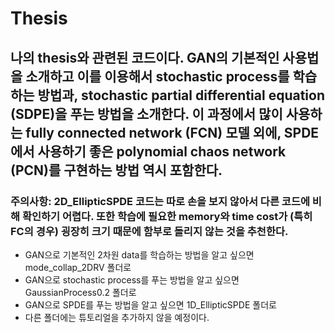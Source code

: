 # Thesis
## 나의 thesis와 관련된 코드이다. GAN의 기본적인 사용법을 소개하고 이를 이용해서 stochastic process를 학습하는 방법과, stochastic partial differential equation (SDPE)을 푸는 방법을 소개한다. 이 과정에서 많이 사용하는 fully connected network (FCN) 모델 외에, SPDE에서 사용하기 좋은 polynomial chaos network (PCN)를 구현하는 방법 역시 포함한다.

### 주의사항: 2D_EllipticSPDE 코드는 따로 손을 보지 않아서 다른 코드에 비해 확인하기 어렵다. 또한 학습에 필요한 memory와 time cost가 (특히 FC의 경우) 굉장히 크기 때문에 함부로 돌리지 않는 것을 추천한다.

- GAN으로 기본적인 2차원 data를 학습하는 방법을 알고 싶으면 mode_collap_2DRV 폴더로
- GAN으로 stochastic process를 푸는 방법을 알고 싶으면 GaussianProcess0.2 폴더로
- GAN으로 SPDE를 푸는 방법을 알고 싶으면 1D_EllipticSPDE 폴더로
- 다른 폴더에는 튜토리얼을 추가하지 않을 예정이다.
